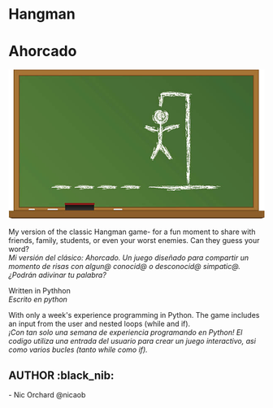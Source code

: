 # Hangman
# Ahorcado 

![Classic Game](img/hangman.jpeg?raw=true "Hangman") 

My version of the classic Hangman game- for a fun moment to share with friends, family, students, or even your worst enemies. Can they guess your word?<br>
<em>Mi versión del clásico: Ahorcado. Un juego diseñado para compartir un momento de risas con algun@ conocid@ o desconocid@ simpatic@. ¿Podrán adivinar tu palabra? </em>

Written in Pythhon <br>
<em>Escrito en python </em>

With only a week's experience programming in Python. The game includes an input from the user and nested loops (while and if). <br>
<em>¡Con tan solo una semana de experiencia programando en Python! El codigo utiliza una entrada del usuario para crear un juego interactivo, asi como varios bucles (tanto while como if). </em>

<h2>AUTHOR :black_nib: </h2>
- Nic Orchard @nicaob





